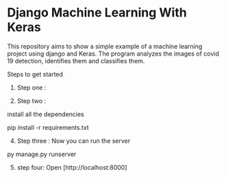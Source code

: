 # Django Machine Learning With Keras


This repository aims to show a simple example of a machine learning project using django and Keras.
The program analyzes the images of covid 19 detection, identifies them and classifies them.

Steps to get started

1. Step one :


2. Step two :

install all the dependencies

pip install -r requirements.txt

4. Step three :
Now you can run the server

py manage.py runserver

5. step four:
Open [http://localhost:8000]
